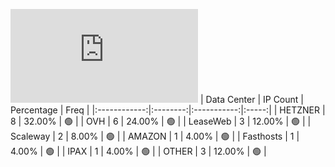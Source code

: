 ![Diagramm](https://github.com/obajay/StateSync-snapshots/blob/main/Projects/AndromedaProtocol/1/README.md)
| Data Center | IP Count | Percentage | Freq |
|:------------:|:--------:|:-----------:|:-----:|
| HETZNER | 8 | 32.00% | 🟢 |
| OVH | 6 | 24.00% | 🟢 |
| LeaseWeb | 3 | 12.00% | 🟢 |
| Scaleway | 2 | 8.00% | 🟢 |
| AMAZON | 1 | 4.00% | 🟢 |
| Fasthosts | 1 | 4.00% | 🟢 |
| IPAX | 1 | 4.00% | 🟢 |
| OTHER | 3 | 12.00% | 🟢 |